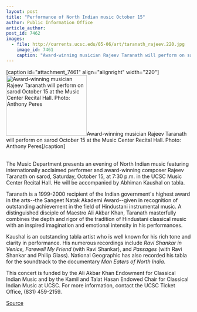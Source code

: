 ```yaml
---
layout: post
title: "Performance of North Indian music October 15"
author: Public Information Office
article_author: 
post_id: 7462
images:
  - file: http://currents.ucsc.edu/05-06/art/taranath_rajeev.220.jpg
    image_id: 7461
    caption: "Award-winning musician Rajeev Taranath will perform on sarod October 15 at the Music Center Recital Hall. Photo: Anthony Peres"
---
```


[caption id="attachment_7461" align="alignright" width="220"]<a href="http://dev-ucsc-news.pantheonsite.io/wp-content/uploads/2005/10/taranath_rajeev.220.jpg"><img class="size-full wp-image-7461" src="http://dev-ucsc-news.pantheonsite.io/wp-content/uploads/2005/10/taranath_rajeev.220.jpg" alt="Award-winning musician Rajeev Taranath will perform on sarod October 15 at the Music Center Recital Hall. Photo: Anthony Peres" width="220" height="165" /></a>Award-winning musician Rajeev Taranath will perform on sarod October 15 at the Music Center Recital Hall. Photo: Anthony Peres[/caption]
<a name="content" id="content"></a><br>
<br>
<p>
  The Music Department presents an evening of North Indian music featuring internationally acclaimed performer and award-winning composer Rajeev Taranath on sarod, Saturday, October 15, at 7:30 p.m. in the UCSC Music Center Recital Hall. He will be accompanied by Abhiman Kaushal on tabla.
</p>
<p>
  Taranath is a 1999-2000 recipient of the Indian government's highest award in the arts--the Sangeet Natak Akademi Award--given in recognition of outstanding achievement in the field of Hindustani instrumental music. A distinguished disciple of Maestro Ali Akbar Khan, Taranath masterfully combines the depth and rigor of the tradition of Hindustani classical music with an inspired imagination and emotional intensity in his performances.
</p>
<p>
  Kaushal is an outstanding tabla artist who is well known for his rich tone and clarity in performance. His numerous recordings include <i>Ravi Shankar in Venice, Farewell My Friend</i> (with Ravi Shankar), and <i>Passages</i> (with Ravi Shankar and Philip Glass). National Geographic has also recorded his tabla for the soundtrack to the documentary <i>Man Eaters of North India</i>.
</p>
<p>
  This concert is funded by the Ali Akbar Khan Endowment for Classical Indian Music and by the Kamil and Talat Hasan Endowed Chair for Classical Indian Music at UCSC. For more information, contact the UCSC Ticket Office, (831) 459-2159.
</p>
<p><a href="http://www1.ucsc.edu/currents/05-06/10-03/brief-music.asp" title="Permalink to brief-music">Source</a></p>
